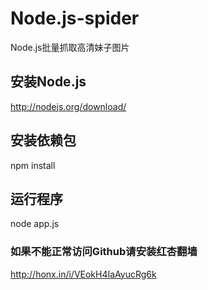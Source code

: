 # Node.js-spider
Node.js批量抓取高清妹子图片
## 安装Node.js
http://nodejs.org/download/
## 安装依赖包
npm install
## 运行程序
node app.js
### 如果不能正常访问Github请安装红杏翻墙
http://honx.in/i/VEokH4IaAyucRg6k

